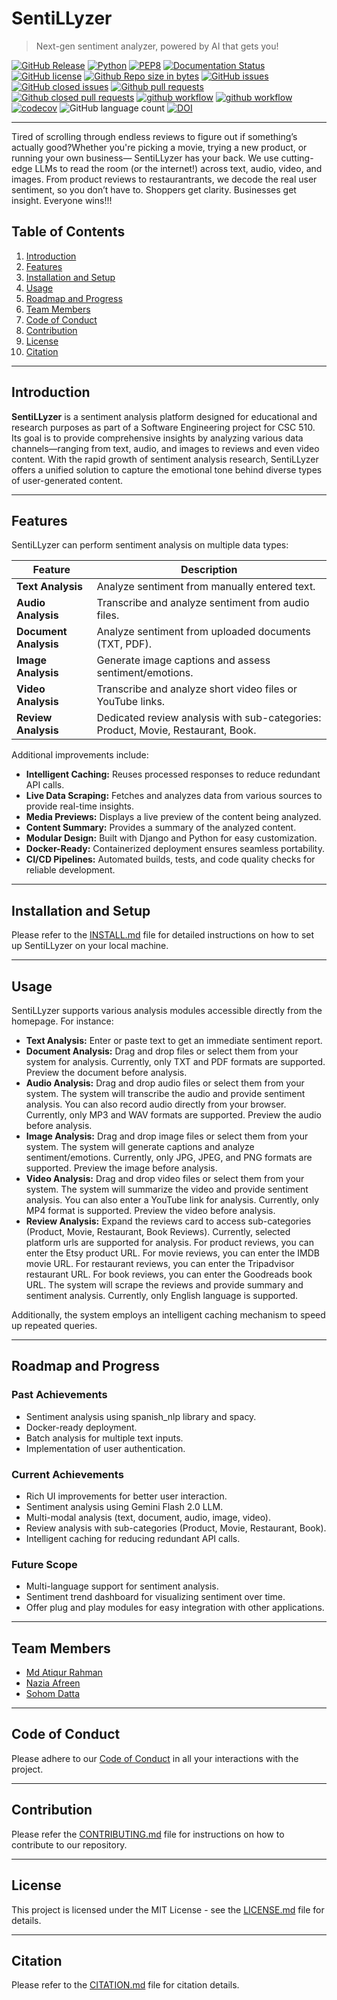 # SentiLLyzer

> Next-gen sentiment analyzer, powered by AI that gets you!

[![GitHub Release](https://img.shields.io/github/v/release/csc510-group11/Sentimental-Analyzer-Pro)](https://github.com/csc510-group11/Sentimental-Analyzer-Pro/releases)  [![Python](https://img.shields.io/badge/python-latest-brightgreen.svg)](https://www.python.org/)  [![PEP8](https://img.shields.io/badge/code%20style-pep8-orange.svg)](https://www.python.org/dev/peps/pep-0008/)  [![Documentation Status](https://readthedocs.org/projects/ansicolortags/badge/?version=latest)](https://github.com/csc510-group11/Sentimental-Analyzer-Pro/blob/dev/README.md)  [![GitHub license](https://img.shields.io/github/license/csc510-group11/Sentimental-Analyzer-Pro)](https://github.com/csc510-group11/Sentimental-Analyzer-Pro/blob/dev/LICENSE.md)  [![Github Repo size in bytes](https://img.shields.io/github/languages/code-size/csc510-group11/Sentimental-Analyzer-Pro)](https://github.com/csc510-group11/Sentimental-Analyzer-Pro) [![GitHub issues](https://img.shields.io/github/issues/csc510-group11/Sentimental-Analyzer-Pro)](https://github.com/csc510-group11/Sentimental-Analyzer-Pro/issues?q=is%3Aopen) [![GitHub closed issues](https://img.shields.io/github/issues-closed/csc510-group11/Sentimental-Analyzer-Pro)](https://github.com/csc510-group11/Sentimental-Analyzer-Pro/issues?q=is%3Aissue+is%3Aclosed)  [![Github pull requests](https://img.shields.io/github/issues-pr/csc510-group11/Sentimental-Analyzer-Pro)](https://github.com/csc510-group11/Sentimental-Analyzer-Pro/pulls)  [![Github closed pull requests](https://img.shields.io/github/issues-pr-closed/csc510-group11/Sentimental-Analyzer-Pro)](https://github.com/csc510-group11/Sentimental-Analyzer-Pro/pulls?q=is%3Apr+is%3Aclosed)  [![github workflow](https://github.com/csc510-group11/Sentimental-Analyzer-Pro/actions/workflows/style_checker.yml/badge.svg)](https://github.com/csc510-group11/Sentimental-Analyzer-Pro/actions/workflows/style_checker.yml)  [![github workflow](https://github.com/csc510-group11/Sentimental-Analyzer-Pro/actions/workflows/main.yml/badge.svg)](https://github.com/csc510-group11/Sentimental-Analyzer-Pro/actions/workflows/main.yml)  [![codecov](https://codecov.io/gh/csc510-group11/Sentimental-Analyzer-Pro/graph/badge.svg?token=G314IO3WO7)](https://codecov.io/gh/csc510-group11/Sentimental-Analyzer-Pro) ![GitHub language count](https://img.shields.io/github/languages/count/csc510-group11/Sentimental-Analyzer-Pro) [![DOI](https://zenodo.org/badge/937265974.svg)](https://doi.org/10.5281/zenodo.14938870)

---

Tired of scrolling through endless reviews to figure out if something’s actually good?Whether you're picking a movie, trying a new product, or running your own business— SentiLLyzer has your back. We use cutting-edge LLMs to read the room (or the internet!) across text, audio, video, and images. From product reviews to restaurantrants, we decode the real user sentiment, so you don’t have to. Shoppers get clarity. Businesses get insight. Everyone wins!!!

## Table of Contents

1. [Introduction](#introduction)
2. [Features](#features)
3. [Installation and Setup](#installation-and-setup)
4. [Usage](#usage)
5. [Roadmap and Progress](#roadmap-and-progress)
6. [Team Members](#team-members)
7. [Code of Conduct](#code-of-conduct)
8. [Contribution](#contribution)
9. [License](#license)
10. [Citation](#citation)

---

## Introduction

**SentiLLyzer** is a sentiment analysis platform designed for educational and research purposes as part of a Software Engineering project for CSC 510. Its goal is to provide comprehensive insights by analyzing various data channels—ranging from text, audio, and images to reviews and even video content. With the rapid growth of sentiment analysis research, SentiLLyzer offers a unified solution to capture the emotional tone behind diverse types of user-generated content.

---

## Features

SentiLLyzer can perform sentiment analysis on multiple data types:

| Feature                   | Description                                          |
| ------------------------- | ---------------------------------------------------- |
| **Text Analysis**         | Analyze sentiment from manually entered text.        |
| **Audio Analysis**        | Transcribe and analyze sentiment from audio files.   |
| **Document Analysis**     | Analyze sentiment from uploaded documents (TXT, PDF).|
| **Image Analysis**        | Generate image captions and assess sentiment/emotions.|
| **Video Analysis**        | Transcribe and analyze short video files or YouTube links.|
| **Review Analysis**       | Dedicated review analysis with sub-categories: Product, Movie, Restaurant, Book.|

Additional improvements include:

- **Intelligent Caching:** Reuses processed responses to reduce redundant API calls.
- **Live Data Scraping:** Fetches and analyzes data from various sources to provide real-time insights.
- **Media Previews:** Displays a live preview of the content being analyzed.
- **Content Summary:** Provides a summary of the analyzed content.
- **Modular Design:** Built with Django and Python for easy customization.
- **Docker-Ready:** Containerized deployment ensures seamless portability.
- **CI/CD Pipelines:** Automated builds, tests, and code quality checks for reliable development.

---

## Installation and Setup

Please refer to the [INSTALL.md](INSTALL.md) file for detailed instructions on how to set up SentiLLyzer on your local machine.

---

## Usage

SentiLLyzer supports various analysis modules accessible directly from the homepage. For instance:

- **Text Analysis:** Enter or paste text to get an immediate sentiment report.
- **Document Analysis:** Drag and drop files or select them from your system for analysis. Currently, only TXT and PDF formats are supported. Preview the document before analysis.
- **Audio Analysis:** Drag and drop audio files or select them from your system. The system will transcribe the audio and provide sentiment analysis. You can also record audio directly from your browser. Currently, only MP3 and WAV formats are supported. Preview the audio before analysis.
- **Image Analysis:** Drag and drop image files or select them from your system. The system will generate captions and analyze sentiment/emotions. Currently, only JPG, JPEG, and PNG formats are supported. Preview the image before analysis.
- **Video Analysis:** Drag and drop video files or select them from your system. The system will summarize the video and provide sentiment analysis. You can also enter a YouTube link for analysis. Currently, only MP4 format is supported. Preview the video before analysis.
- **Review Analysis:** Expand the reviews card to access sub-categories (Product, Movie, Restaurant, Book Reviews). Currently, selected platform urls are supported for analysis. For product reviews, you can enter the Etsy product URL. For movie reviews, you can enter the IMDB movie URL. For restaurant reviews, you can enter the Tripadvisor restaurant URL. For book reviews, you can enter the Goodreads book URL. The system will scrape the reviews and provide summary and sentiment analysis. Currently, only English language is supported.

Additionally, the system employs an intelligent caching mechanism to speed up repeated queries.

---

## Roadmap and Progress

### Past Achievements

- Sentiment analysis using spanish_nlp library and spacy.
- Docker-ready deployment.
- Batch analysis for multiple text inputs.
- Implementation of user authentication.

### Current Achievements

- Rich UI improvements for better user interaction.
- Sentiment analysis using Gemini Flash 2.0 LLM.
- Multi-modal analysis (text, document, audio, image, video).
- Review analysis with sub-categories (Product, Movie, Restaurant, Book).
- Intelligent caching for reducing redundant API calls.

### Future Scope

- Multi-language support for sentiment analysis.
- Sentiment trend dashboard for visualizing sentiment over time.
- Offer plug and play modules for easy integration with other applications.

---

## Team Members

- [Md Atiqur Rahman](https://github.com/atiqur-rahman-0041)
- [Nazia Afreen](https://github.com/NaziaAfreen015)
- [Sohom Datta](https://github.com/sohomdatta1)

---

## Code of Conduct

Please adhere to our [Code of Conduct](CODE_OF_CONDUCT.md) in all your interactions with the project.

---

## Contribution

Please refer the [CONTRIBUTING.md](./CONTRIBUTING.md) file for instructions on how to contribute to our repository.

---

## License

This project is licensed under the MIT License - see the [LICENSE.md](./LICENSE.md) file for details.

---

## Citation

Please refer to the [CITATION.md](./CITATION.cff) file for citation details.
